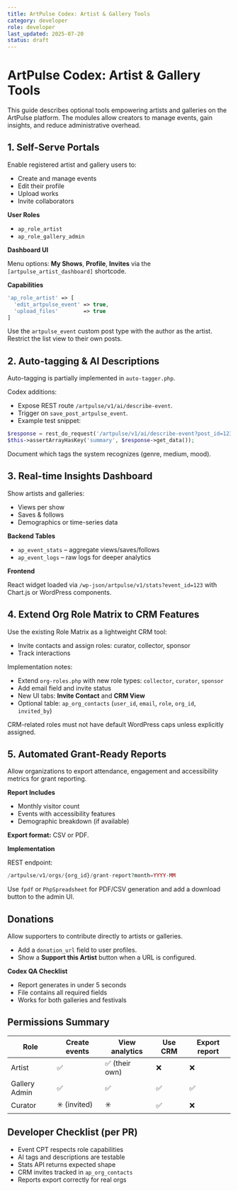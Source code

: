 ```yaml
---
title: ArtPulse Codex: Artist & Gallery Tools
category: developer
role: developer
last_updated: 2025-07-20
status: draft
---
```

# ArtPulse Codex: Artist & Gallery Tools

This guide describes optional tools empowering artists and galleries on the ArtPulse platform. The modules allow creators to manage events, gain insights, and reduce administrative overhead.

## 1. Self-Serve Portals

Enable registered artist and gallery users to:

- Create and manage events
- Edit their profile
- Upload works
- Invite collaborators

**User Roles**

- `ap_role_artist`
- `ap_role_gallery_admin`

**Dashboard UI**

Menu options: **My Shows**, **Profile**, **Invites** via the `[artpulse_artist_dashboard]` shortcode.

**Capabilities**

```php
'ap_role_artist' => [
  'edit_artpulse_event' => true,
  'upload_files'        => true
]
```

Use the `artpulse_event` custom post type with the author as the artist. Restrict the list view to their own posts.

## 2. Auto-tagging & AI Descriptions

Auto-tagging is partially implemented in `auto-tagger.php`.

Codex additions:

- Expose REST route `/artpulse/v1/ai/describe-event`.
- Trigger on `save_post_artpulse_event`.
- Example test snippet:

```php
$response = rest_do_request('/artpulse/v1/ai/describe-event?post_id=123');
$this->assertArrayHasKey('summary', $response->get_data());
```

Document which tags the system recognizes (genre, medium, mood).

## 3. Real-time Insights Dashboard

Show artists and galleries:

- Views per show
- Saves & follows
- Demographics or time-series data

**Backend Tables**

- `ap_event_stats` – aggregate views/saves/follows
- `ap_event_logs` – raw logs for deeper analytics

**Frontend**

React widget loaded via `/wp-json/artpulse/v1/stats?event_id=123` with Chart.js or WordPress components.

## 4. Extend Org Role Matrix to CRM Features

Use the existing Role Matrix as a lightweight CRM tool:

- Invite contacts and assign roles: curator, collector, sponsor
- Track interactions

Implementation notes:

- Extend `org-roles.php` with new role types: `collector`, `curator`, `sponsor`
- Add email field and invite status
- New UI tabs: **Invite Contact** and **CRM View**
- Optional table: `ap_org_contacts` (`user_id`, `email`, `role`, `org_id`, `invited_by`)

CRM-related roles must not have default WordPress caps unless explicitly assigned.

## 5. Automated Grant-Ready Reports

Allow organizations to export attendance, engagement and accessibility metrics for grant reporting.

**Report Includes**

- Monthly visitor count
- Events with accessibility features
- Demographic breakdown (if available)

**Export format:** CSV or PDF.

**Implementation**

REST endpoint:

```php
/artpulse/v1/orgs/{org_id}/grant-report?month=YYYY-MM
```

Use `fpdf` or `PhpSpreadsheet` for PDF/CSV generation and add a download button to the admin UI.

## Donations

Allow supporters to contribute directly to artists or galleries.

- Add a `donation_url` field to user profiles.
- Show a **Support this Artist** button when a URL is configured.

**Codex QA Checklist**

- Report generates in under 5 seconds
- File contains all required fields
- Works for both galleries and festivals

## Permissions Summary

| Role         | Create events | View analytics | Use CRM | Export report |
|--------------|--------------|---------------|---------|---------------|
| Artist       | ✅           | ✅ (their own)| ❌      | ❌            |
| Gallery Admin| ✅           | ✅            | ✅      | ✅            |
| Curator      | ✳️ (invited) | ✳️           | ✅      | ❌            |

## Developer Checklist (per PR)

- Event CPT respects role capabilities
- AI tags and descriptions are testable
- Stats API returns expected shape
- CRM invites tracked in `ap_org_contacts`
- Reports export correctly for real orgs
